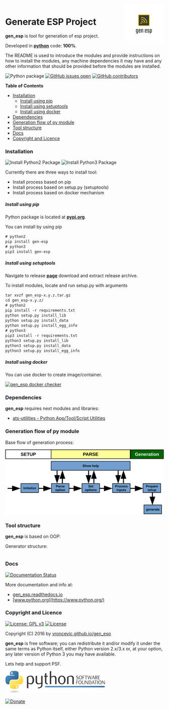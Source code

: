 <img align="right" src="https://raw.githubusercontent.com/vroncevic/gen_esp/dev/docs/gen_esp_logo.png" width="25%">

# Generate ESP Project

**gen_esp** is tool for generation of esp project.

Developed in **[python](https://www.python.org/)** code: **100%**.

The README is used to introduce the modules and provide instructions on
how to install the modules, any machine dependencies it may have and any
other information that should be provided before the modules are installed.

![Python package](https://github.com/vroncevic/gen_esp/workflows/Python%20package%20gen_esp/badge.svg?branch=master) [![GitHub issues open](https://img.shields.io/github/issues/vroncevic/gen_esp.svg)](https://github.com/vroncevic/gen_esp/issues) [![GitHub contributors](https://img.shields.io/github/contributors/vroncevic/gen_esp.svg)](https://github.com/vroncevic/gen_esp/graphs/contributors)

<!-- START doctoc generated TOC please keep comment here to allow auto update -->
<!-- DON'T EDIT THIS SECTION, INSTEAD RE-RUN doctoc TO UPDATE -->
**Table of Contents**

- [Installation](#installation)
    - [Install using pip](#install-using-pip)
    - [Install using setuptools](#install-using-setuptools)
    - [Install using docker](#install-using-docker)
- [Dependencies](#dependencies)
- [Generation flow of py module](#generation-flow-of-py-module)
- [Tool structure](#tool-structure)
- [Docs](#docs)
- [Copyright and Licence](#copyright-and-licence)

<!-- END doctoc generated TOC please keep comment here to allow auto update -->

### Installation

![Install Python2 Package](https://github.com/vroncevic/gen_esp/workflows/Install%20Python2%20Package%20gen_esp/badge.svg?branch=master) ![Install Python3 Package](https://github.com/vroncevic/gen_esp/workflows/Install%20Python3%20Package%20gen_esp/badge.svg?branch=master)

Currently there are three ways to install tool:
* Install process based on pip
* Install process based on setup.py (setuptools)
* Install process based on docker mechanism

##### Install using pip

Python package is located at **[pypi.org](https://pypi.org/project/gen-esp/)**.

You can install by using pip
```
# python2
pip install gen-esp
# python3
pip3 install gen-esp
```

##### Install using setuptools

Navigate to release **[page](https://github.com/vroncevic/gen_esp/releases/)** download and extract release archive.

To install modules, locate and run setup.py with arguments
```
tar xvzf gen_esp-x.y.z.tar.gz
cd gen_esp-x.y.z/
# python2
pip install -r requirements.txt
python setup.py install_lib
python setup.py install_data
python setup.py install_egg_info
# python3
pip3 install -r requirements.txt
python3 setup.py install_lib
python3 setup.py install_data
python3 setup.py install_egg_info
```

##### Install using docker

You can use docker to create image/container.

[![gen_esp docker checker](https://github.com/vroncevic/gen_esp/workflows/gen_esp%20docker%20checker/badge.svg)](https://github.com/vroncevic/gen_esp/actions?query=workflow%3A%22gen_esp+docker+checker%22)

### Dependencies

**gen_esp** requires next modules and libraries:

* [ats-utilities - Python App/Tool/Script Utilities](https://vroncevic.github.io/ats_utilities)

### Generation flow of py module

Base flow of generation process:

![alt tag](https://raw.githubusercontent.com/vroncevic/gen_esp/dev/docs/gen_esp_flow.png)

### Tool structure

**gen_esp** is based on OOP:

Generator structure:

```

```

### Docs

[![Documentation Status](https://readthedocs.org/projects/gen_esp/badge/?version=latest)](https://gen_esp.readthedocs.io/projects/gen_esp/en/latest/?badge=latest)

More documentation and info at:
* [gen_esp.readthedocs.io](https://gen_esp.readthedocs.io/en/latest/)
* [www.python.org](https://www.python.org/)

### Copyright and Licence

[![License: GPL v3](https://img.shields.io/badge/License-GPLv3-blue.svg)](https://www.gnu.org/licenses/gpl-3.0) [![License](https://img.shields.io/badge/License-Apache%202.0-blue.svg)](https://opensource.org/licenses/Apache-2.0)

Copyright (C) 2016 by [vroncevic.github.io/gen_esp](https://vroncevic.github.io/gen_esp)

**gen_esp** is free software; you can redistribute it and/or modify
it under the same terms as Python itself, either Python version 2.x/3.x or,
at your option, any later version of Python 3 you may have available.

Lets help and support PSF.

[![Python Software Foundation](https://raw.githubusercontent.com/vroncevic/gen_esp/dev/docs/psf-logo-alpha.png)](https://www.python.org/psf/)

[![Donate](https://www.paypalobjects.com/en_US/i/btn/btn_donateCC_LG.gif)](https://psfmember.org/index.php?q=civicrm/contribute/transact&reset=1&id=2)
